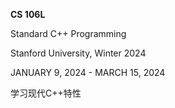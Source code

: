 **CS 106L**

Standard C++ Programming

Stanford University, Winter 2024

JANUARY 9, 2024 - MARCH 15, 2024

学习现代C++特性